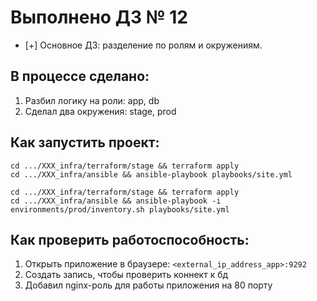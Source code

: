 # Выполнено ДЗ № 12
 - [+] Основное ДЗ: разделение по ролям и окружениям.

## В процессе сделано:
1. Разбил логику на роли: app, db
2. Сделал два окружения: stage, prod

## Как запустить проект:
```shell
cd .../XXX_infra/terraform/stage && terraform apply
cd .../XXX_infra/ansible && ansible-playbook playbooks/site.yml

cd .../XXX_infra/terraform/stage && terraform apply
cd .../XXX_infra/ansible && ansible-playbook -i environments/prod/inventory.sh playbooks/site.yml
```

## Как проверить работоспособность:
1. Открыть приложение в браузере: `<external_ip_address_app>:9292`
2. Создать запись, чтобы проверить коннект к бд
3. Добавил nginx-роль для работы приложения на 80 порту
